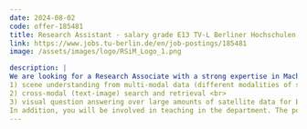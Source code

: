 ```yaml
---
date: 2024-08-02
code: offer-185481
title: Research Assistant - salary grade E13 TV-L Berliner Hochschulen
link: https://www.jobs.tu-berlin.de/en/job-postings/185481
image: /assets/images/logo/RSiM_Logo_1.png

description: |
We are looking for a Research Associate with a strong expertise in Machine Learning and Natural Language Processing for Remote Sensing. The selected candidate will develop innovative scientific research by strengthening and complementing the already ongoing research activities in the framework of cross modal retrieval and visual question answering for Earth observation. In detail, the main focus of the researcher will be to provide solutions to the challenges on: 
1) scene understanding from multi-modal data (different modalities of satellite images as well as textual data) <br>
2) cross-modal (text-image) search and retrieval <br>
3) visual question answering over large amounts of satellite data for Earth observation with minimum supervision. <br>
In addition, you will be involved in teaching in the department. The position is financed by federal and state funds as part of the AI competence center BIFOLD.
---
```


